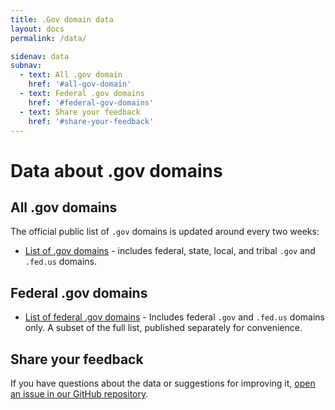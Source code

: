```yaml
---
title: .Gov domain data
layout: docs
permalink: /data/

sidenav: data
subnav:
  - text: All .gov domain
    href: '#all-gov-domain'
  - text: Federal .gov domains
    href: '#federal-gov-domains'
  - text: Share your feedback
    href: '#share-your-feedback'
---
```


# Data about .gov domains

## All .gov domains

The official public list of `.gov` domains is updated around every two weeks:

* [List of .gov domains](https://raw.githubusercontent.com/GSA/data/gh-pages/dotgov-domains/current-full.csv) - includes federal, state, local, and tribal `.gov` and `.fed.us` domains.

## Federal .gov domains

* [List of federal .gov domains](https://raw.githubusercontent.com/GSA/data/gh-pages/dotgov-domains/current-federal.csv) - Includes federal `.gov` and `.fed.us` domains only. A subset of the full list, published separately for convenience.

## Share your feedback

If you have questions about the data or suggestions for improving it, [open an issue in our GitHub repository](https://github.com/gsa/data/issues).
